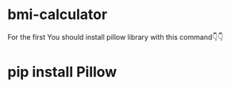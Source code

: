 # bmi-calculator
For the first You should install pillow library with this command👇👇
# pip install Pillow
